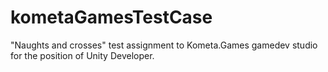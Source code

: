 # kometaGamesTestCase
"Naughts and crosses" test assignment to Kometa.Games gamedev studio for the position of Unity Developer.
